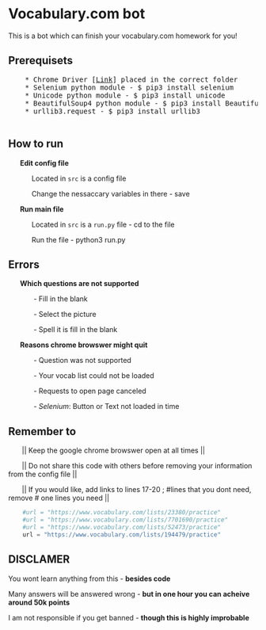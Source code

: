 # Vocabulary.com bot

This is a bot which can finish your vocabulary.com homework for you!

## Prerequisets
  <pre>
    * Chrome Driver [<a href="https://sites.google.com/a/chromium.org/chromedriver/">Link</a>] placed in the correct folder
    * Selenium python module - $ pip3 install selenium
    * Unicode python module - $ pip3 install unicode 
    * BeautifulSoup4 python module - $ pip3 install BeautifulSoup4
    * urllib3.request - $ pip3 install urllib3
  </pre>
## How to run
  &nbsp;&nbsp;&nbsp;&nbsp;&nbsp;&nbsp;**Edit config file**
  
  &nbsp;&nbsp;&nbsp;&nbsp;&nbsp;&nbsp;&nbsp;&nbsp;&nbsp;&nbsp;&nbsp;&nbsp;Located in <code>src</code> is a config file
  
  &nbsp;&nbsp;&nbsp;&nbsp;&nbsp;&nbsp;&nbsp;&nbsp;&nbsp;&nbsp;&nbsp;&nbsp;Change the nessaccary variables in there - save
  
  &nbsp;&nbsp;&nbsp;&nbsp;&nbsp;&nbsp;**Run main file**
  
  &nbsp;&nbsp;&nbsp;&nbsp;&nbsp;&nbsp;&nbsp;&nbsp;&nbsp;&nbsp;&nbsp;&nbsp;Located in <code>src</code> is a <code>run.py</code> file - cd to the file
  
  &nbsp;&nbsp;&nbsp;&nbsp;&nbsp;&nbsp;&nbsp;&nbsp;&nbsp;&nbsp;&nbsp;&nbsp;Run the file - python3 run.py
  
  
## Errors
  &nbsp;&nbsp;&nbsp;&nbsp;&nbsp;&nbsp;**Which questions are not supported**
  
  &nbsp;&nbsp;&nbsp;&nbsp;&nbsp;&nbsp;&nbsp;&nbsp;&nbsp;&nbsp;&nbsp;&nbsp; - Fill in the blank
  
  &nbsp;&nbsp;&nbsp;&nbsp;&nbsp;&nbsp;&nbsp;&nbsp;&nbsp;&nbsp;&nbsp;&nbsp; - Select the picture
  
  &nbsp;&nbsp;&nbsp;&nbsp;&nbsp;&nbsp;&nbsp;&nbsp;&nbsp;&nbsp;&nbsp;&nbsp; - Spell it is fill in the blank

  &nbsp;&nbsp;&nbsp;&nbsp;&nbsp;&nbsp;**Reasons chrome browswer might quit**
  
  &nbsp;&nbsp;&nbsp;&nbsp;&nbsp;&nbsp;&nbsp;&nbsp;&nbsp;&nbsp;&nbsp;&nbsp; - Question was not supported
  
  &nbsp;&nbsp;&nbsp;&nbsp;&nbsp;&nbsp;&nbsp;&nbsp;&nbsp;&nbsp;&nbsp;&nbsp; - Your vocab list could not be loaded
  
  &nbsp;&nbsp;&nbsp;&nbsp;&nbsp;&nbsp;&nbsp;&nbsp;&nbsp;&nbsp;&nbsp;&nbsp; - Requests to open page canceled
  
  &nbsp;&nbsp;&nbsp;&nbsp;&nbsp;&nbsp;&nbsp;&nbsp;&nbsp;&nbsp;&nbsp;&nbsp; - *Selenium*: Button or Text not loaded in time
  
## Remember to
  &nbsp;&nbsp;&nbsp;&nbsp;&nbsp;&nbsp; || Keep the google chrome browswer open at all times ||
  
  &nbsp;&nbsp;&nbsp;&nbsp;&nbsp;&nbsp; || Do not share this code with others before removing your information from the config file ||
  
  &nbsp;&nbsp;&nbsp;&nbsp;&nbsp;&nbsp; || If you would like, add links to lines 17-20 ; #lines that you dont need, remove # one lines you need || 
  
```python 
    #url = "https://www.vocabulary.com/lists/23380/practice"
    #url = "https://www.vocabulary.com/lists/7701690/practice"
    #url = "https://www.vocabulary.com/lists/52473/practice"
    url = "https://www.vocabulary.com/lists/194479/practice"
```

## DISCLAMER
You wont learn anything from this - **besides code**

Many answers will be answered wrong - **but in one hour you can acheive around 50k points**

I am not responsible if you get banned - **though this is highly improbable**
  